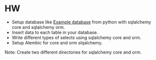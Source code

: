 # HW
* Setup database like [Example database](https://www.w3schools.com/sql/trysql.asp?filename=trysql_select_all) 
from python with sqlalchemy core and sqlalchemy orm.
* Insert data to each table in your database.
* Write different types of selects using sqlalchemy core and orm.
* Setup Alembic for core and orm slqalchemy.

Note:
Create two different directories for sqlalchemy core and orm.
